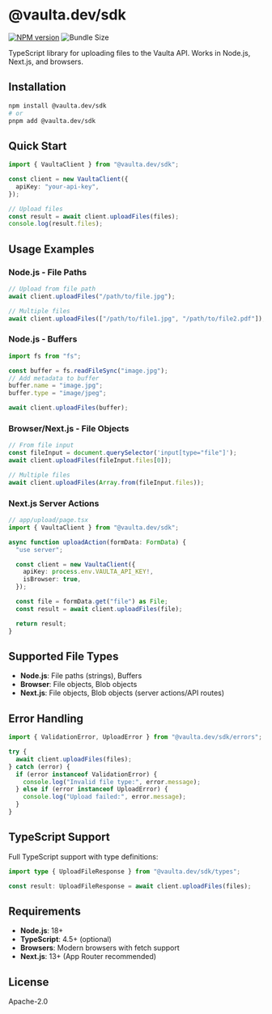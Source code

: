 # @vaulta.dev/sdk

[![NPM version](https://img.shields.io/npm/v/@vaulta.dev/sdk.svg)](https://npmjs.org/package/@vaulta.dev/sdk)
![Bundle Size](https://img.shields.io/bundlephobia/minzip/@vaulta.dev/sdk)

TypeScript library for uploading files to the Vaulta API. Works in Node.js, Next.js, and browsers.

## Installation

```bash
npm install @vaulta.dev/sdk
# or
pnpm add @vaulta.dev/sdk
```

## Quick Start

```typescript
import { VaultaClient } from "@vaulta.dev/sdk";

const client = new VaultaClient({
  apiKey: "your-api-key",
});

// Upload files
const result = await client.uploadFiles(files);
console.log(result.files);
```

## Usage Examples

### Node.js - File Paths

```typescript
// Upload from file path
await client.uploadFiles("/path/to/file.jpg");

// Multiple files
await client.uploadFiles(["/path/to/file1.jpg", "/path/to/file2.pdf"]);
```

### Node.js - Buffers

```typescript
import fs from "fs";

const buffer = fs.readFileSync("image.jpg");
// Add metadata to buffer
buffer.name = "image.jpg";
buffer.type = "image/jpeg";

await client.uploadFiles(buffer);
```

### Browser/Next.js - File Objects

```typescript
// From file input
const fileInput = document.querySelector('input[type="file"]');
await client.uploadFiles(fileInput.files[0]);

// Multiple files
await client.uploadFiles(Array.from(fileInput.files));
```

### Next.js Server Actions

```typescript
// app/upload/page.tsx
import { VaultaClient } from "@vaulta.dev/sdk";

async function uploadAction(formData: FormData) {
  "use server";

  const client = new VaultaClient({
    apiKey: process.env.VAULTA_API_KEY!,
    isBrowser: true,
  });

  const file = formData.get("file") as File;
  const result = await client.uploadFiles(file);

  return result;
}
```

## Supported File Types

- **Node.js**: File paths (strings), Buffers
- **Browser**: File objects, Blob objects
- **Next.js**: File objects, Blob objects (server actions/API routes)

## Error Handling

```typescript
import { ValidationError, UploadError } from "@vaulta.dev/sdk/errors";

try {
  await client.uploadFiles(files);
} catch (error) {
  if (error instanceof ValidationError) {
    console.log("Invalid file type:", error.message);
  } else if (error instanceof UploadError) {
    console.log("Upload failed:", error.message);
  }
}
```

## TypeScript Support

Full TypeScript support with type definitions:

```typescript
import type { UploadFileResponse } from "@vaulta.dev/sdk/types";

const result: UploadFileResponse = await client.uploadFiles(files);
```

## Requirements

- **Node.js**: 18+
- **TypeScript**: 4.5+ (optional)
- **Browsers**: Modern browsers with fetch support
- **Next.js**: 13+ (App Router recommended)

## License

Apache-2.0